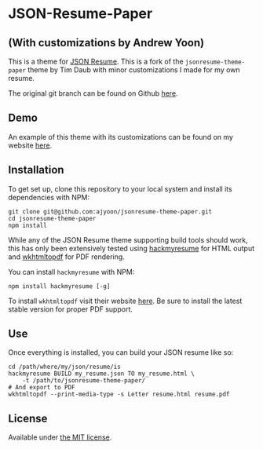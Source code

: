 # JSON-Resume-Paper
## (With customizations by Andrew Yoon)

This is a theme for [JSON Resume](http://jsonresume.org/).
This is a fork of the `jsonresume-theme-paper` theme by Tim Daub
with minor customizations I made for my own resume.

The original git branch can be found on Github
[here](https://github.com/TimDaub/jsonresume-theme-paper).

## Demo
An example of this theme with its customizations can be found
on my website [here](andrewjyoon.com/static/resume.html).

## Installation
To get set up, clone this repository to your local system and
install its dependencies with NPM:

    git clone git@github.com:ajyoon/jsonresume-theme-paper.git
    cd jsonresume-theme-paper
    npm install

While any of the JSON Resume theme supporting build tools should
work, this has only been extensively tested using
[hackmyresume](http://please.hackmyresume.com/) for HTML output
and [wkhtmltopdf](http://wkhtmltopdf.org/downloads.html) for PDF
rendering. 

You can install `hackmyresume` with NPM:

    npm install hackmyresume [-g]

To install `wkhtmltopdf` visit their website
[here](http://wkhtmltopdf.org/downloads.html). Be sure to install
the latest stable version for proper PDF support.

## Use
Once everything is installed, you can build your JSON resume like so:

    cd /path/where/my/json/resume/is
    hackmyresume BUILD my_resume.json TO my_resume.html \
        -t /path/to/jsonresume-theme-paper/
    # And export to PDF
    wkhtmltopdf --print-media-type -s Letter resume.html resume.pdf

## License
Available under [the MIT license](http://mths.be/mit).
